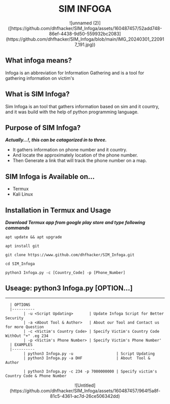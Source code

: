 <h1 align="center">SIM INFOGA</h1>

<p align="center"> ![unnamed (2)]([https://github.com/dhfhacker/SIM_Infoga/assets/160487457/52add748-86ef-4438-9d50-559932bc2083](https://github.com/dhfhacker/SIM_Infoga/blob/main/IMG_20240301_220917_191.jpg)) </p>

<p>  

  ## What infoga means?
  Infoga is an abbreviation for Information Gathering and is a tool for gathering information on victim's
  
  ## What is SIM Infoga?
  Sim Infoga is an tool that gathers information based on sim and it country,<br> and it was build with the help of python programming language.
  
  ## Purpose of SIM Infoga?
  ***Actually...!, this can be catagorized in to three.***
  * It gathers information on phone number and it country.
  * And locate the approximately location of the phone number.
  * Then Generate a link that will track the phone number on a map.
  
  ## SIM Infoga is Available on...
  * Termux
  * Kali Linux
  
  ## Installation in Termux and Usage
  ***Download Termux app from google play store and type following commands***

  ```
  apt update && apt upgrade
  ```
  ```
  apt install git
  ```
  ```
  git clone https://www.github.com/dhfhacker/SIM_Infoga.git
  ```
  ```
  cd SIM_Infoga
  ```
  ```
  python3 Infoga.py -c [Country_Code] -p [Phone_Number]
  ```
  
  ## Useage: python3 Infoga.py [OPTION...]
  ------------
      | OPTIONS
      |----------
            | -u <Script Updating>       | Update Infoga Script for Better Security
            | -a <About Tool & Author>   | About our Tool and Contact us for more Question
            | -c <Victim's Country Code> | Specify Victim's Country Code WithOut "+" .eg 234
            | -p <Victim's Phone Number> | Specify Victim's Phone Number'
      | EXAMPLES
      |----------
            | python3 Infoga.py -u                   | Script Updating
            | python3 Infoga.py -a DHF               | About  Tool & Author

            | python3 Infoga.py -c 234 -p 7000000000 | Specify victim's Country Code & Phone Number         
</p>

<p align="center"> ![Untitled](https://github.com/dhfhacker/SIM_Infoga/assets/160487457/964f5a8f-81c5-4361-ac7d-26ce506342dd) </p>


